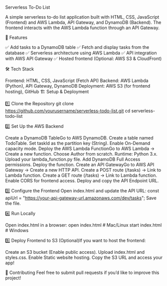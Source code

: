 Serverless To-Do List

A simple serverless to-do list application built with HTML, CSS, JavaScript (Frontend) and AWS Lambda, API Gateway, and DynamoDB (Backend). The frontend interacts with the AWS Lambda function through an API Gateway.

🚀 Features

✅ Add tasks to a DynamoDB table
✅ Fetch and display tasks from the database
✅ Serverless architecture using AWS Lambda
✅ API integration with AWS API Gateway
✅ Hosted frontend (Optional: AWS S3 & CloudFront)


🛠 Tech Stack

Frontend: HTML, CSS, JavaScript (Fetch API)
Backend: AWS Lambda (Python), API Gateway, DynamoDB
Deployment: AWS S3 (for frontend hosting), GitHub
🏗 Setup & Deployment


1️⃣ Clone the Repository
git clone https://github.com/yourusername/serverless-todo-list.git
cd serverless-todo-list

2️⃣ Set Up the AWS Backend

Create a DynamoDB TableGo to AWS DynamoDB.
Create a table named TodoTable.
Set taskId as the partition key (String).
Enable On-Demand capacity mode.
Deploy the AWS Lambda FunctionGo to AWS Lambda → Create a new function.
Choose Author from scratch.
Runtime: Python 3.x.
Upload your lambda_function.py file.
Add DynamoDB Full Access permissions.
Deploy the function.
Create an API GatewayGo to AWS API Gateway → Create a new HTTP API.
Create a POST route (/tasks) → Link to Lambda function.
Create a GET route (/tasks) → Link to Lambda function.
Enable CORS for frontend access.
Deploy and copy the API Endpoint URL.

3️⃣ Configure the Frontend
Open index.html and update the API URL:
const apiUrl = "https://your-api-gateway-url.amazonaws.com/dev/tasks";
Save the file.

4️⃣ Run Locally

Open index.html in a browser:
open index.html  # Mac/Linux
start index.html  # Windows

5️⃣ Deploy Frontend to S3 (Optional)If you want to host the frontend:

Create an S3 bucket (Enable public access).
Upload index.html and styles.css.
Enable Static website hosting.
Copy the S3 URL and access your app!

📌 Contributing  Feel free to submit pull requests if you’d like to improve this project!


